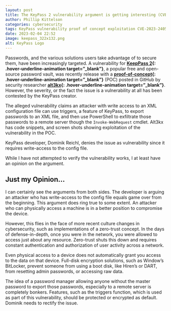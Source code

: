 ```yaml
---
layout: post
title: The KeyPass 2 vulnerability argument is getting interesting (CVE-2023-24055)
author: Phillip Kittelson
categories: cybersecurity
tags: KeyPass vulnerability proof of concept exploitation CVE-2023-24055 alt3kx Dominik Reichl
date: 2023-02-04 22:52
image: keepass_322x132.png
alt: KeyPass Logo
---
```


Passwords, and the various solutions users take advantage of to secure them, have been increasingly targeted. A vulnerability for **[KeepPass 2](https://keepass.info){: .hover-underline-animation target=”_blank”}**, a popular free and open-source password vault, was recently release with a **[proof-of-concept](https://github.com/alt3kx/CVE-2023-24055_PoC){: .hover-underline-animation target=”_blank”}** (POC) posted in GitHub by security researcher **[alt3kx](https://github.com/alt3kx){: .hover-underline-animation target=”_blank”}**. However, the severity, or the fact the issue is a vulnerability at all has been contested by the KeyPass creator.

The alleged vulnerability claims an attacker with write access to an XML configuration file can use triggers, a feature of KeyPass, to export passwords to an XML file, and then use PowerShell to exfiltrate those passwords to a remote server though the ```Invoke-WebRequest``` cmdlet. Alt3kx has code snippets, and screen shots showing exploitation of the vulnerability in the POC.

KeyPass developer, Dominik Reichl, denies the issue as vulnerability since it requires write-access to the config file.

While I have not attempted to verify the vulnerability works, I at least have an opinion on the argument.

## Just my Opinion…

I can certainly see the arguments from both sides. The developer is arguing an attacker who has write-access to the config file equals game over from the beginning. This argument does ring true to some extent. An attacker who can physically access a machine is in a better position to compromise the device.

However, this flies in the face of more recent culture changes in cybersecurity, such as implementations of a zero-trust concept. In the days of defense-in-depth, once you were in the network, you were allowed to access just about any resource. Zero-trust shuts this down and requires constant authentication and authorization of user activity across a network.

Even physical access to a device does not automatically grant you access to the data on that device. Full-disk encryption solutions, such as Window’s BitLocker, prevent someone from using a boot disk, like Hiren’s or DART, from resetting admin passwords, or accessing raw data.

The idea of a password manager allowing anyone without the master password to export those passwords, especially to a remote server is completely bonkers. Features, such as the triggers function, which is used as part of this vulnerability, should be protected or encrypted as default. Dominik needs to rectify the issue.
